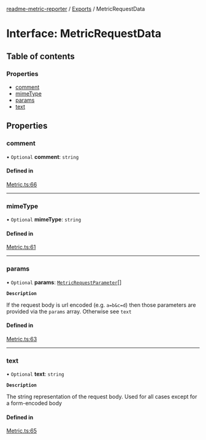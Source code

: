 [readme-metric-reporter](../README.md) / [Exports](../modules.md) / MetricRequestData

# Interface: MetricRequestData

## Table of contents

### Properties

- [comment](MetricRequestData.md#comment)
- [mimeType](MetricRequestData.md#mimetype)
- [params](MetricRequestData.md#params)
- [text](MetricRequestData.md#text)

## Properties

### comment

• `Optional` **comment**: `string`

#### Defined in

[Metric.ts:66](https://github.com/igrek8/readme-metric-reporter/blob/e67d426/src/Metric.ts#L66)

___

### mimeType

• `Optional` **mimeType**: `string`

#### Defined in

[Metric.ts:61](https://github.com/igrek8/readme-metric-reporter/blob/e67d426/src/Metric.ts#L61)

___

### params

• `Optional` **params**: [`MetricRequestParameter`](MetricRequestParameter.md)[]

**`Description`**

If the request body is url encoded (e.g. `a=b&c=d`) then those parameters are provided via the `params` array. Otherwise see `text`

#### Defined in

[Metric.ts:63](https://github.com/igrek8/readme-metric-reporter/blob/e67d426/src/Metric.ts#L63)

___

### text

• `Optional` **text**: `string`

**`Description`**

The string representation of the request body. Used for all cases except for a form-encoded body

#### Defined in

[Metric.ts:65](https://github.com/igrek8/readme-metric-reporter/blob/e67d426/src/Metric.ts#L65)
